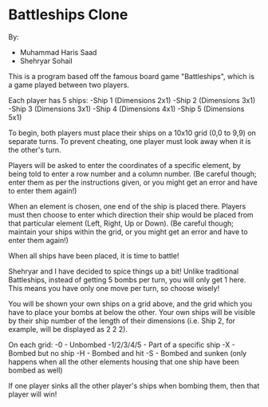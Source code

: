 # Battleships Clone

By:
- Muhammad Haris Saad
- Shehryar Sohail

This is a program based off the famous board game "Battleships", which is a game played between two players.

Each player has 5 ships:
-Ship 1 (Dimensions 2x1)
-Ship 2 (Dimensions 3x1)
-Ship 3 (Dimensions 3x1)
-Ship 4 (Dimensions 4x1)
-Ship 5 (Dimensions 5x1)


To begin, both players must place their ships on a 10x10 grid (0,0 to 9,9) on separate turns.
To prevent cheating, one player must look away when it is the other's turn.

Players will be asked to enter the coordinates of a specific element, by being told to enter a row number and a column number.
(Be careful though; enter them as per the instructions given, or you might get an error and have to enter them again!)

When an element is chosen, one end of the ship is placed there. Players must then choose to enter which direction their ship would be placed from
that particular element (Left, Right, Up or Down).
(Be careful though; maintain your ships within the grid, or you might get an error and have to enter them again!)


When all ships have been placed, it is time to battle!

Shehryar and I have decided to spice things up a bit!
Unlike traditional Battleships, instead of getting 5 bombs per turn, you will only get 1 here.
This means you have only one move per turn, so choose wisely!

You will be shown your own ships on a grid above, and the grid which you have to place your bombs at below the other.
Your own ships will be visible by their ship number of the length of their dimensions (i.e. Ship 2, for example, will be displayed as  2 2 2).

On each grid:
-0 - Unbombed
-1/2/3/4/5 - Part of a specific ship
-X - Bombed but no ship
-H - Bombed and hit
-S - Bombed and sunken (only happens when all the other elements housing that one ship have been bombed as well)

If one player sinks all the other player's ships when bombing them, then that player will win!
